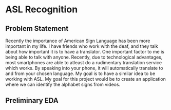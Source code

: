 # ASL Recognition

## Problem Statement

Recently the importance of American Sign Language has been more important in my life. I have friends who work with the deaf, and they talk about how important it is to have a translator. One important factor to me is being able to talk with anyone. Recently, due to technological advantages, most smartphones are able to atleast do a rudimentary translation service which works. By speaking into your phone, it will automatically translate to and from your chosen language. My goal is to have a similar idea to be working with ASL. My goal for this project would be to create an application where we can identify the alphabet signs from videos. 

## Preliminary EDA


